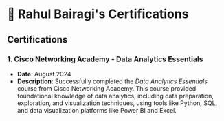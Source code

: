 # 📜 Rahul Bairagi's Certifications

## Certifications

### 1. **Cisco Networking Academy - Data Analytics Essentials**
   - **Date**: August 2024
   - **Description**: Successfully completed the *Data Analytics Essentials* course from Cisco Networking Academy. This course provided foundational knowledge of data analytics, including data preparation, exploration, and visualization techniques, using tools like Python, SQL, and data visualization platforms like Power BI and Excel.
